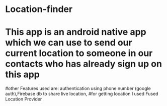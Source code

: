 # Location-finder 
# This app is an android native app which we can use to send our current location to someone in our contacts who has already sign up on this app
#other Features used are: authentication using phone number (google auth),Firebase db to share live location, #for getting location I used Fused Location Provider
